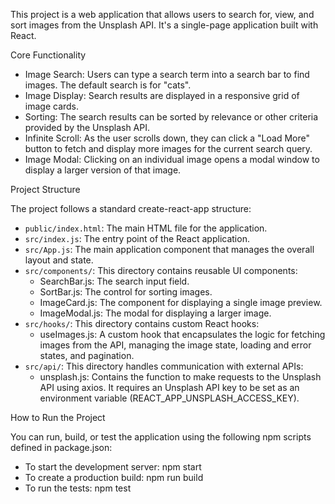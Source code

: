   This project is a web application that allows users to search for, view, and sort images from the Unsplash
   API. It's a single-page application built with React.

  Core Functionality

   * Image Search: Users can type a search term into a search bar to find images. The default search is for
     "cats".
   * Image Display: Search results are displayed in a responsive grid of image cards.
   * Sorting: The search results can be sorted by relevance or other criteria provided by the Unsplash API.
   * Infinite Scroll: As the user scrolls down, they can click a "Load More" button to fetch and display more
     images for the current search query.
   * Image Modal: Clicking on an individual image opens a modal window to display a larger version of that
     image.

  Project Structure

  The project follows a standard create-react-app structure:

   * `public/index.html`: The main HTML file for the application.
   * `src/index.js`: The entry point of the React application.
   * `src/App.js`: The main application component that manages the overall layout and state.
   * `src/components/`: This directory contains reusable UI components:
       * SearchBar.js: The search input field.
       * SortBar.js: The control for sorting images.
       * ImageCard.js: The component for displaying a single image preview.
       * ImageModal.js: The modal for displaying a larger image.
   * `src/hooks/`: This directory contains custom React hooks:
       * useImages.js: A custom hook that encapsulates the logic for fetching images from the API, managing
         the image state, loading and error states, and pagination.
   * `src/api/`: This directory handles communication with external APIs:
       * unsplash.js: Contains the function to make requests to the Unsplash API using axios. It requires an
         Unsplash API key to be set as an environment variable (REACT_APP_UNSPLASH_ACCESS_KEY).

  How to Run the Project

  You can run, build, or test the application using the following npm scripts defined in package.json:

   * To start the development server: npm start
   * To create a production build: npm run build
   * To run the tests: npm test
